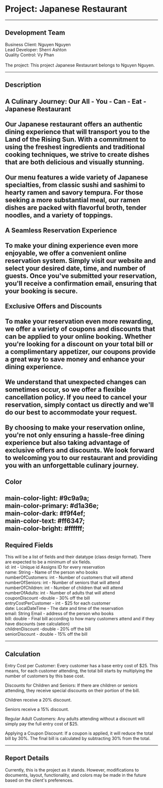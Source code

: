 # Project: Japanese Restaurant #
---

## Development Team ##
Business Client:  Nguyen Nguyen
<br/>
Lead Developer:  Sherri Ashton
<br/>
Quality Control:   Vy Phan
<br/>
<br/>
The project: This project Japanese Restaurant belongs to Nguyen Nguyen.
<br/>

---

## Description ##
**A Culinary Journey: Our All - You - Can - Eat -  Japanese Restaurant**
<br/><br/>
Our Japanese restaurant offers an authentic dining experience that will transport you to the Land of the Rising Sun. With a commitment to using the freshest ingredients and traditional cooking techniques, we strive to create dishes that are both delicious and visually stunning.
<br/><br/>
Our menu features a wide variety of Japanese specialties, from classic sushi and sashimi to hearty ramen and savory tempura. For those seeking a more substantial meal, our ramen dishes are packed with flavorful broth, tender noodles, and a variety of toppings.
<br/><br/>
**A Seamless Reservation Experience**
<br/><br/>
To make your dining experience even more enjoyable, we offer a convenient online reservation system. Simply visit our website and select your desired date, time, and number of guests. Once you've submitted your reservation, you'll receive a confirmation email, ensuring that your booking is secure.
<br/><br/>
**Exclusive Offers and Discounts**
<br/><br/>
To make your reservation even more rewarding, we offer a variety of coupons and discounts that can be applied to your online booking. Whether you're looking for a discount on your total bill or a complimentary appetizer, our coupons provide a great way to save money and enhance your dining experience.
<br/><br/>
We understand that unexpected changes can sometimes occur, so we offer a flexible cancellation policy. If you need to cancel your reservation, simply contact us directly and we'll do our best to accommodate your request.
<br/><br/>
By choosing to make your reservation online, you're not only ensuring a hassle-free dining experience but also taking advantage of exclusive offers and discounts. We look forward to welcoming you to our restaurant and providing you with an unforgettable culinary journey.</br>
---
## Color ##
main-color-light: #9c9a9a;<br/>
main-color-primary: #d1a36e;<br/>
main-color-dark: #f9f4ef;<br/>
main-color-text: #ff6347;<br/>
main-color-bright: #ffffff;<br/>
---
## Required Fields ##
This will be a list of fields and their datatype (class design format). There are expected to be a minimum of six fields.<br>
id: int - Unique id Assigns ID for every reservation <br/>
name: String - Name of the person who books <br/>
numberOfCustomers: int - Number of customers that will attend <br/>
numberOfSeniors: int - Number of seniors that will attend <br/>
numberOfChildren: int - Number of children that will attend <br/>
numberOfAdults: int - Number of adults that will attend <br/>
couponDiscount -double - 30% off the bill</br>
entryCostPerCustomer - int - $25 for each customer<br/>
date: LocalDateTime - The date and time of the reservation <br/>
email: String Email - address of the person who books </br>
bill: double - Final bill according to how many customers attend and if they have discounts  (see calculation) </br>
childrenDiscount -double - 20% off the bill<br/>
seniorDiscount - double - 15% off the bill
 
---
## Calculation ##

Entry Cost per Customer: Every customer has a base entry cost of $25. This means, for each customer attending, the total bill starts by multiplying the number of customers by this base cost. <br/>

Discounts for Children and Seniors: If there are children or seniors attending, they receive special discounts on their portion of the bill.<br/>

Children receive a 20% discount. <br/>

Seniors receive a 15% discount. <br/>

Regular Adult Customers: Any adults attending without a discount will simply pay the full entry cost of $25.<br/>

Applying a Coupon Discount: If a coupon is applied, it will reduce the total bill by 30%. The final bill is calculated by subtracting 30% from the total. <br/>


---
## Report Details ##
Currently, this is the project as it stands. However, modifications to documents, layout, functionality, and colors may be made in the future based on the client's preferences.
